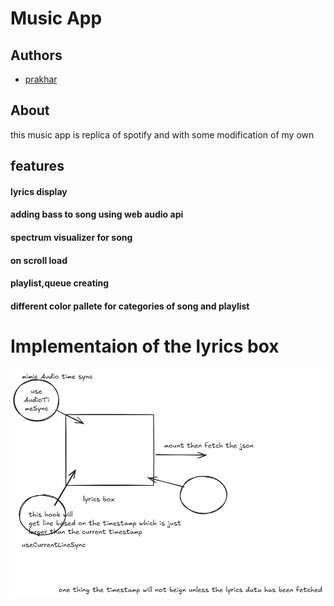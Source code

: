 
# Music App




## Authors

- [prakhar](https://github.com/pacificDeveloperPrakhar/)


## About
this music app is replica of spotify and with some 
modification of my own

## features
#### lyrics display
#### adding bass to song using web audio api
#### spectrum visualizer for song 
#### on scroll load
#### playlist,queue creating
#### different color pallete for categories of song and playlist


# Implementaion of the lyrics box

![lyrics box implement overview](./public/lyrics_implement.png)  